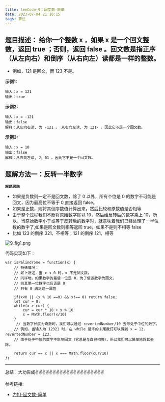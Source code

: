 ```yaml
---
title: leeCode-9：回文数-简单
date: 2023-07-04 21:10:15
tags: 算法
---
```



<meta name="referrer" content="no-referrer"/>


## 题目描述：  给你一个整数 x ，如果 x 是一个回文整数，返回 true ；否则，返回 false 。回文数是指正序（从左向右）和倒序（从右向左）读都是一样的整数。

* 例如，121 是回文，而 123 不是。

**示例1:**


```
输入：x = 121
输出：true
```

**示例2:**

```
输入：x = -121
输出：false
解释：从左向右读, 为 -121 。 从右向左读, 为 121- 。因此它不是一个回文数。
```

**示例3:**

```
输入：x = 10
输出：false
解释：从右向左读, 为 01 。因此它不是一个回文数。
```

## 题解方法一：反转一半数字

**`解题思路`**
* 如果是负数则一定不是回文数，除了 0 以外，所有个位是 0 的数字不可能是回文，因为最高位不等于 0,直接返回 false。
* 如果是正数，则将其倒序数值计算出来，然后比较和原数值是否相等
* 由于整个过程我们不断将原始数字除以 10，然后给反转后的数字乘上 10，所以，当原始数字小于或等于反转后的数字时，就意味着我们已经处理了一半位数的数字了,如果是回文数则相等返回 true，如果不是则不相等 false
* 比如 123 的倒序 321，不相等；121 的倒序 121，相等


![9_fig1.png](https://upload-images.jianshu.io/upload_images/11846892-4220766a58f0b55b.png?imageMogr2/auto-orient/strip%7CimageView2/2/w/1240)

代码实现如下： 
```
var isPalindrome = function(x) {
    // 特殊情况：
    // 如上所述，当 x < 0 时，x 不是回文数。
    // 同样地，如果数字的最后一位是 0，为了使该数字为回文，
    // 则其第一位数字也应该是 0
    // 只有 0 满足这一属性

    if(x<0 || (x % 10 ==0) && x!== 0) return false;
    let cur = 0;
    while(x > cur) {
        cur = cur * 10 + x % 10
        x = Math.floor(x/10)
    }
     // 当数字长度为奇数时，我们可以通过 revertedNumber/10 去除处于中位的数字。
    // 例如，当输入为 12321 时，在 while 循环的末尾我们可以得到 x = 12，revertedNumber = 123，
    // 由于处于中位的数字不影响回文（它总是与自己相等），所以我们可以简单地将其去除。

    return cur == x || x === Math.floor(cur/10)
};
```

 ---
总结：大功告成✌️✌️✌️✌️✌️✌️✌️✌️✌️✌️✌️✌️✌️✌️✌️✌️✌️✌️✌️✌️


参考链接:

* [力扣-回文数-简单](https://leetcode.cn/problems/palindrome-number/solutions/281686/hui-wen-shu-by-leetcode-solution/)